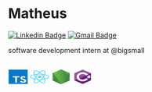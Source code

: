 # Matheus

[![Linkedin Badge](https://img.shields.io/badge/-Matheus%20Barbosa-212121?style=flat-square&logo=Linkedin&logoColor=white&link=https://www.linkedin.com/in/mxtheusbm/)](https://www.linkedin.com/in/mxtheusbm/) 
[![Gmail Badge](https://img.shields.io/badge/-mxtheusbm@gmail.com-212121?style=flat-square&logo=Gmail&logoColor=white&link=mailto:mxtheusbm@gmail.com)](mailto:mxtheusbm@gmail.com)

software development intern at @bigsmall


<div style="display: inline_block"><br>
<img align="center" alt="Ts" height="30" width="40" src="https://raw.githubusercontent.com/devicons/devicon/master/icons/typescript/typescript-plain.svg">
<img align="center" alt="React" height="30" width="40" src="https://raw.githubusercontent.com/devicons/devicon/master/icons/react/react-original.svg">
<img align="center" alt="Node" height="30" width="40" src="https://raw.githubusercontent.com/devicons/devicon/master/icons/nodejs/nodejs-original.svg">
<img align="center" alt="C Sharp" height="30" width="40" src="https://raw.githubusercontent.com/devicons/devicon/master/icons/csharp/csharp-original.svg">
</div>



